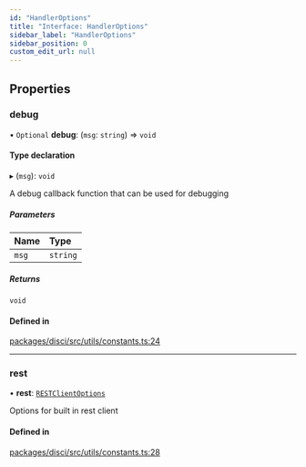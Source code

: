 ```yaml
---
id: "HandlerOptions"
title: "Interface: HandlerOptions"
sidebar_label: "HandlerOptions"
sidebar_position: 0
custom_edit_url: null
---
```


## Properties

### debug

• `Optional` **debug**: (`msg`: `string`) => `void`

#### Type declaration

▸ (`msg`): `void`

A debug callback function that can be used for debugging

##### Parameters

| Name | Type |
| :------ | :------ |
| `msg` | `string` |

##### Returns

`void`

#### Defined in

[packages/disci/src/utils/constants.ts:24](https://github.com/typicalninja493/disci/blob/5ebdd02/packages/disci/src/utils/constants.ts#L24)

___

### rest

• **rest**: [`RESTClientOptions`](RESTClientOptions.md)

Options for built in rest client

#### Defined in

[packages/disci/src/utils/constants.ts:28](https://github.com/typicalninja493/disci/blob/5ebdd02/packages/disci/src/utils/constants.ts#L28)
